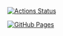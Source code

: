 [![Actions Status](https://github.com/beet-aizu/library/workflows/verify/badge.svg)](https://github.com/beet-aizu/library/actions) 

[![GitHub Pages](https://img.shields.io/static/v1?label=GitHub+Pages&message=+&color=brightgreen&logo=github)](https://yuruhi.github.io/crystal_lib/) 
